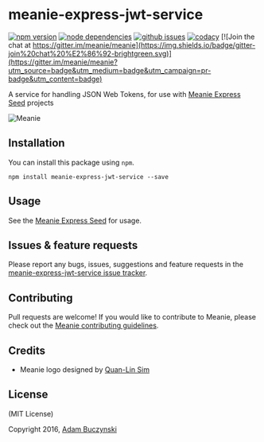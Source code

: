# meanie-express-jwt-service

[![npm version](https://img.shields.io/npm/v/meanie-express-jwt-service.svg)](https://www.npmjs.com/package/meanie-express-jwt-service)
[![node dependencies](https://david-dm.org/meanie/express-jwt-service.svg)](https://david-dm.org/meanie/express-jwt-service)
[![github issues](https://img.shields.io/github/issues/meanie/express-jwt-service.svg)](https://github.com/meanie/express-jwt-service/issues)
[![codacy](https://img.shields.io/codacy/c0decdb116194cc9b1e7c1d53b6a8b3d.svg)](https://www.codacy.com/app/meanie/express-jwt-service)
[![Join the chat at https://gitter.im/meanie/meanie](https://img.shields.io/badge/gitter-join%20chat%20%E2%86%92-brightgreen.svg)](https://gitter.im/meanie/meanie?utm_source=badge&utm_medium=badge&utm_campaign=pr-badge&utm_content=badge)

A service for handling JSON Web Tokens, for use with [Meanie Express Seed](https://github.com/meanie/express-seed) projects

![Meanie](https://raw.githubusercontent.com/meanie/meanie/master/meanie-logo-full.png)

## Installation

You can install this package using `npm`.

```shell
npm install meanie-express-jwt-service --save
```

## Usage

See the [Meanie Express Seed](https://github.com/meanie/express-seed) for usage.

## Issues & feature requests

Please report any bugs, issues, suggestions and feature requests in the [meanie-express-jwt-service issue tracker](https://github.com/meanie/express-jwt-service/issues).

## Contributing

Pull requests are welcome! If you would like to contribute to Meanie, please check out the [Meanie contributing guidelines](https://github.com/meanie/meanie/blob/master/CONTRIBUTING.md).

## Credits

* Meanie logo designed by [Quan-Lin Sim](mailto:quan.lin.sim+meanie@gmail.com)

## License
(MIT License)

Copyright 2016, [Adam Buczynski](http://adambuczynski.com)
